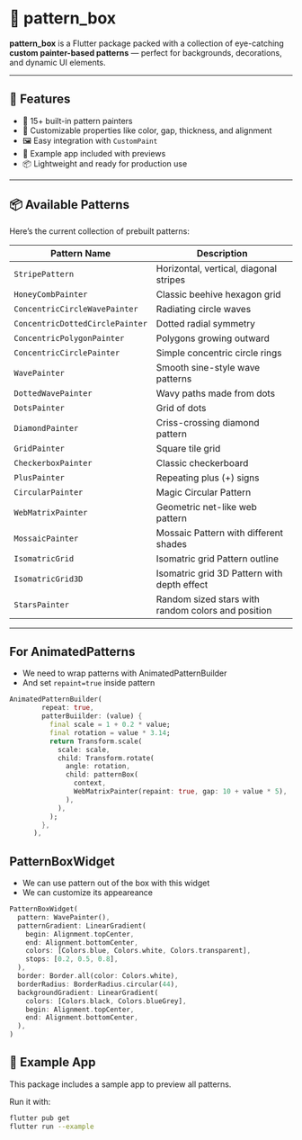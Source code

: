 # 🎨 pattern_box

**pattern_box** is a Flutter package packed with a collection of eye-catching **custom painter-based patterns** — perfect for backgrounds, decorations, and dynamic UI elements.

---

## 🚀 Features

- 🧩 15+ built-in pattern painters
- 🎯 Customizable properties like color, gap, thickness, and alignment
- 🖼️ Easy integration with `CustomPaint`
- 🧪 Example app included with previews
- 📦 Lightweight and ready for production use

---

## 📦 Available Patterns

Here’s the current collection of prebuilt patterns:

| Pattern Name                | Description                        |
|----------------------------|------------------------------------|
| `StripePattern`            | Horizontal, vertical, diagonal stripes |
| `HoneyCombPainter`         | Classic beehive hexagon grid       |
| `ConcentricCircleWavePainter` | Radiating circle waves           |
| `ConcentricDottedCirclePainter` | Dotted radial symmetry         |
| `ConcentricPolygonPainter` | Polygons growing outward           |
| `ConcentricCirclePainter`  | Simple concentric circle rings     |
| `WavePainter`              | Smooth sine-style wave patterns    |
| `DottedWavePainter`        | Wavy paths made from dots          |
| `DotsPainter`              | Grid of dots                       |
| `DiamondPainter`           | Criss-crossing diamond pattern     |
| `GridPainter`              | Square tile grid                   |
| `CheckerboxPainter`        | Classic checkerboard               |
| `PlusPainter`              | Repeating plus (+) signs           |
| `CircularPainter`          | Magic Circular Pattern             |
| `WebMatrixPainter`         | Geometric net-like web pattern     |
| `MossaicPainter`           | Mossaic Pattern with different shades|
| `IsomatricGrid`            | Isomatric grid Pattern outline     |
| `IsomatricGrid3D`          | Isomatric grid 3D Pattern with depth effect|
| `StarsPainter`             | Random sized stars with random colors and position|

---

## For AnimatedPatterns
- We need to wrap patterns with AnimatedPatternBuilder
- And set `repaint=true` inside pattern

```dart
AnimatedPatternBuilder(
        repeat: true,
        patterBuiilder: (value) {
          final scale = 1 + 0.2 * value;
          final rotation = value * 3.14;
          return Transform.scale(
            scale: scale,
            child: Transform.rotate(
              angle: rotation,
              child: patternBox(
                context,
                WebMatrixPainter(repaint: true, gap: 10 + value * 5),
              ),
            ),
          );
        },
      ),
```

## PatternBoxWidget
- We can use pattern out of the box with this widget
- We can customize its appeareance

```dart
PatternBoxWidget(
  pattern: WavePainter(),
  patternGradient: LinearGradient(
    begin: Alignment.topCenter,
    end: Alignment.bottomCenter,
    colors: [Colors.blue, Colors.white, Colors.transparent],
    stops: [0.2, 0.5, 0.8],
  ),
  border: Border.all(color: Colors.white),
  borderRadius: BorderRadius.circular(44),
  backgroundGradient: LinearGradient(
    colors: [Colors.black, Colors.blueGrey],
    begin: Alignment.topCenter,
    end: Alignment.bottomCenter,
  ),
)
```

## 🧪 Example App

This package includes a sample app to preview all patterns.

Run it with:

```bash
flutter pub get
flutter run --example
